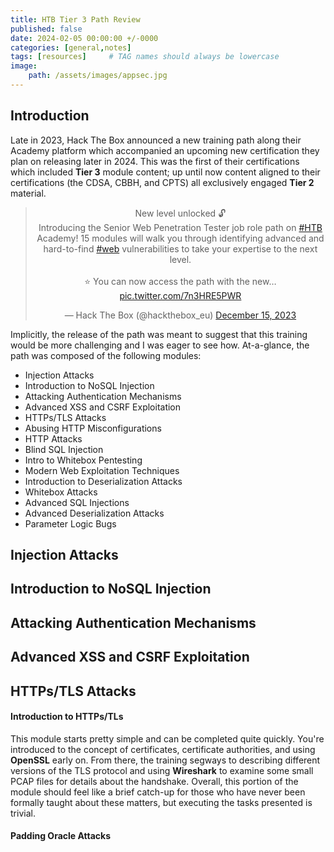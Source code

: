 ```yaml
---
title: HTB Tier 3 Path Review
published: false
date: 2024-02-05 00:00:00 +/-0000
categories: [general,notes]
tags: [resources]     # TAG names should always be lowercase
image:
    path: /assets/images/appsec.jpg
---
```


## Introduction

Late in 2023, Hack The Box announced a new training path along their Academy platform which accompanied an upcoming new certification they plan on releasing later in 2024. This was the first of their certifications which included **Tier 3** module content; up until now content aligned to their certifications (the CDSA, CBBH, and CPTS) all exclusively engaged **Tier 2** material.

<center>
<blockquote class="twitter-tweet"><p lang="en" dir="ltr">New level unlocked 🔓 <br>Introducing the Senior Web Penetration Tester job role path on <a href="https://twitter.com/hashtag/HTB?src=hash&amp;ref_src=twsrc%5Etfw">#HTB</a> Academy! 15 modules will walk you through identifying advanced and hard-to-find <a href="https://twitter.com/hashtag/web?src=hash&amp;ref_src=twsrc%5Etfw">#web</a> vulnerabilities to take your expertise to the next level.<br><br>⭐️ You can now access the path with the new… <a href="https://t.co/7n3HRE5PWR">pic.twitter.com/7n3HRE5PWR</a></p>&mdash; Hack The Box (@hackthebox_eu) <a href="https://twitter.com/hackthebox_eu/status/1735706734704886220?ref_src=twsrc%5Etfw">December 15, 2023</a></blockquote> <script async src="https://platform.twitter.com/widgets.js" charset="utf-8"></script>
</center>

Implicitly, the release of the path was meant to suggest that this training would be more challenging and I was eager to see how. At-a-glance, the path was composed of the following modules:

* Injection Attacks
* Introduction to NoSQL Injection
* Attacking Authentication Mechanisms
* Advanced XSS and CSRF Exploitation
* HTTPs/TLS Attacks
* Abusing HTTP Misconfigurations
* HTTP Attacks
* Blind SQL Injection
* Intro to Whitebox Pentesting
* Modern Web Exploitation Techniques
* Introduction to Deserialization Attacks
* Whitebox Attacks
* Advanced SQL Injections
* Advanced Deserialization Attacks
* Parameter Logic Bugs

## Injection Attacks

## Introduction to NoSQL Injection

## Attacking Authentication Mechanisms

## Advanced XSS and CSRF Exploitation

## HTTPs/TLS Attacks

#### Introduction to HTTPs/TLs

This module starts pretty simple and can be completed quite quickly. You're introduced to the concept of certificates, certificate authorities, and using **OpenSSL** early on. From there, the training segways to describing different versions of the TLS protocol and using **Wireshark** to examine some small PCAP files for details about the handshake. Overall, this portion of the module should feel like a brief catch-up for those who have never been formally taught about these matters, but executing the tasks presented is trivial.

#### Padding Oracle Attacks

